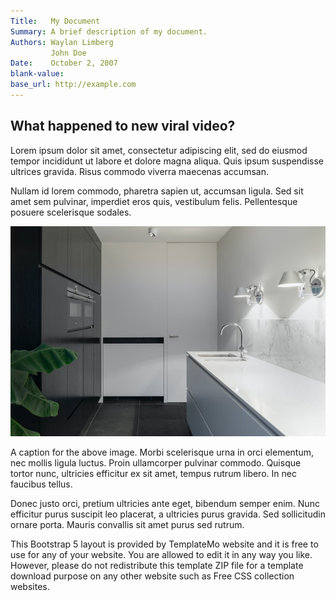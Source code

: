 ```yaml
---
Title:   My Document
Summary: A brief description of my document.
Authors: Waylan Limberg
         John Doe
Date:    October 2, 2007
blank-value:
base_url: http://example.com
---
```



## What happened to new viral video?


Lorem ipsum dolor sit amet, consectetur adipiscing elit, sed do eiusmod tempor incididunt ut labore et dolore magna aliqua. Quis ipsum suspendisse ultrices gravida. Risus commodo viverra maecenas accumsan.

Nullam id lorem commodo, pharetra sapien ut, accumsan ligula. Sed sit amet sem pulvinar, imperdiet eros quis, vestibulum felis. Pellentesque posuere scelerisque sodales.

![水槽](images/jean-philippe-delberghe-MmanXAs1sKw-unsplash.jpeg)

A caption for the above image.
Morbi scelerisque urna in orci elementum, nec mollis ligula luctus. Proin ullamcorper pulvinar commodo. Quisque tortor nunc, ultricies efficitur ex sit amet, tempus rutrum libero. In nec faucibus tellus.

Donec justo orci, pretium ultricies ante eget, bibendum semper enim. Nunc efficitur purus suscipit leo placerat, a ultricies purus gravida. Sed sollicitudin ornare porta. Mauris convallis sit amet purus sed rutrum.

This Bootstrap 5 layout is provided by TemplateMo website and it is free to use for any of your website. You are allowed to edit it in any way you like. However, please do not redistribute this template ZIP file for a template download purpose on any other website such as Free CSS collection websites.
